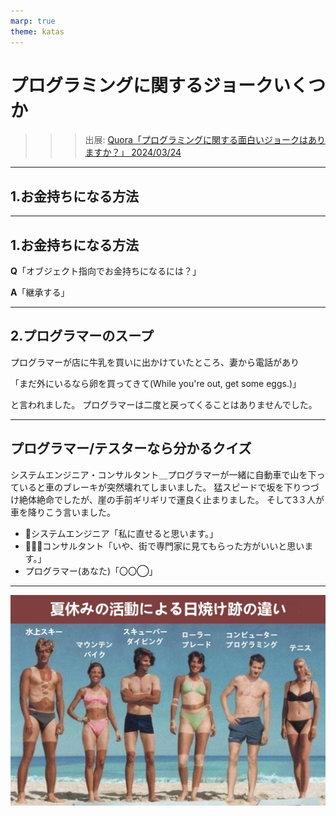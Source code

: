 ```yaml
---
marp: true
theme: katas
---
```

<!-- 
size: 16:9
paginate: true
-->
<!-- header: 勉強会# ― エンジニアとしての解像度を高めるための勉強会-->

# プログラミングに関するジョークいくつか

>>> 出展: [Quora「プログラミングに関する面白いジョークはありますか？」 2024/03/24](https://qr.ae/psYGRe)

---

## 1.お金持ちになる方法

---

## 1.お金持ちになる方法

**Q**「オブジェクト指向でお金持ちになるには？」

**A**「継承する」

---

## 2.プログラマーのスープ

プログラマーが店に牛乳を買いに出かけていたところ、妻から電話があり

「まだ外にいるなら卵を買ってきて(While you're out, get some eggs.)」

と言われました。
プログラマーは二度と戻ってくることはありませんでした。

---

## プログラマー/テスターなら分かるクイズ

システムエンジニア・コンサルタント＿プログラマーが一緒に自動車で山を下っていると車のブレーキが突然壊れてしまいました。
猛スピードで坂を下りつづけ絶体絶命でしたが、崖の手前ギリギリで運良く止まりました。
そして3️３人が車を降りこう言いました。

* 👩システムエンジニア「私に直せると思います。」
* 🧔🏾‍♂️コンサルタント「いや、街で専門家に見てもらった方がいいと思います。」
* プログラマー(あなた)「〇〇◯」

<!-- A:山の上まで戻して、再現してみましょう。 -->

---

![bg contain](assets/13-summer_vacation.jpeg)